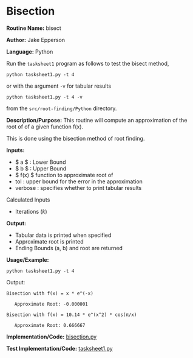 # Bisection

**Routine Name:** bisect

**Author:** Jake Epperson

**Language:** Python

Run the `tasksheet1` program  as follows to test the bisect method,

    python tasksheet1.py -t 4

or with the argument `-v` for tabular results

    python tasksheet1.py -t 4 -v

from the `src/root-finding/Python` directory.

**Description/Purpose:** This routine will compute an approximation of the root of of a given function f(x).

This is done using the bisection method of root finding.

**Inputs:**

- $ a $ : Lower Bound
- $ b $ : Upper Bound
- $ f(x) $ function to approximate root of
- tol : upper bound for the error in the approximation
- verbose : specifies whether to print tabular results

Calculated Inputs
- Iterations ($k$)

**Output:** 

- Tabular data is printed when specified
- Approximate root is printed 
- Ending Bounds (a, b) and root are returned

**Usage/Example:**

    python tasksheet1.py -t 4

Output:
```
Bisection with f(x) = x * e^(-x)

   Approximate Root: -0.000001

Bisection with f(x) = 10.14 * e^(x^2) * cos(π/x)

   Approximate Root: 0.666667
```

**Implementation/Code:** [bisection.py](../../src/root-finding/Python/bisection.py)

**Test Implementation/Code:** [tasksheet1.py](../../src/root-finding/Python/tasksheet1.py)